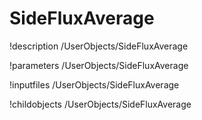 <!-- MOOSE Documentation Stub: Remove this when content is added. -->

# SideFluxAverage
!description /UserObjects/SideFluxAverage

!parameters /UserObjects/SideFluxAverage

!inputfiles /UserObjects/SideFluxAverage

!childobjects /UserObjects/SideFluxAverage
